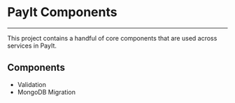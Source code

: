 # PayIt Components
----
This project contains a handful of core components that are used across services in PayIt.

## Components
* Validation
* MongoDB Migration
